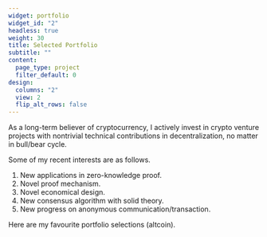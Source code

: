 ```yaml
---
widget: portfolio
widget_id: "2"
headless: true
weight: 30
title: Selected Portfolio
subtitle: ""
content:
  page_type: project
  filter_default: 0
design:
  columns: "2"
  view: 2
  flip_alt_rows: false
---
```

As a long-term believer of cryptocurrency, I actively invest in crypto venture projects with nontrivial technical contributions in decentralization, no matter in bull/bear cycle. 

Some of my recent interests are as follows. 

1. New applications in zero-knowledge proof. 
2. Novel proof mechanism.
3. Novel economical design. 
4. New consensus algorithm with solid theory. 
5. New progress on anonymous communication/transaction.

Here are my favourite portfolio selections (altcoin).